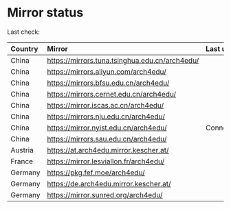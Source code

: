 <script src="./time.js"></script>
# Mirror status
Last check: <script type="text/javascript">localize(1726409903.9614444);</script>

|Country|Mirror|Last update|
|:------|:-----|:----------|
|China|https://mirrors.tuna.tsinghua.edu.cn/arch4edu/|<script type="text/javascript">localize(1726382380);</script>|
|China|https://mirrors.aliyun.com/arch4edu/|<script type="text/javascript">localize(1726382380);</script>|
|China|https://mirrors.bfsu.edu.cn/arch4edu/|<script type="text/javascript">localize(1726382380);</script>|
|China|https://mirrors.cernet.edu.cn/arch4edu/|<script type="text/javascript">localize(1726382380);</script>|
|China|https://mirror.iscas.ac.cn/arch4edu/|<script type="text/javascript">localize(1726382380);</script>|
|China|https://mirrors.nju.edu.cn/arch4edu/|<script type="text/javascript">localize(1726382380);</script>|
|China|https://mirror.nyist.edu.cn/arch4edu/|ConnectionError|
|China|https://mirrors.sau.edu.cn/arch4edu/|<script type="text/javascript">localize(1726382380);</script>|
|Austria|https://at.arch4edu.mirror.kescher.at/|<script type="text/javascript">localize(1726382380);</script>|
|France|https://mirror.lesviallon.fr/arch4edu/|<script type="text/javascript">localize(1726382380);</script>|
|Germany|https://pkg.fef.moe/arch4edu/|<script type="text/javascript">localize(1726382380);</script>|
|Germany|https://de.arch4edu.mirror.kescher.at/|<script type="text/javascript">localize(1726382380);</script>|
|Germany|https://mirror.sunred.org/arch4edu/|<script type="text/javascript">localize(1726382380);</script>|

<script src="./tablefilter/tablefilter.js"></script>
<script src="./table.js"></script>